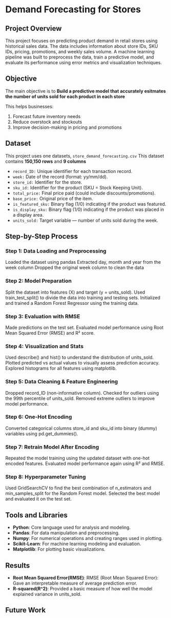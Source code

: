 # Demand Forecasting for Stores

## Project Overview
This project focuses on predicting product demand in retail stores using historical sales data. The data includes information about store IDs, SKU IDs, pricing, promotions, and weekly sales volume. A machine learning pipeline was built to preprocess the data, train a predictive model, and evaluate its performance using error metrics and visualization techniques.

## Objective
The main objective is to **Build a predictive model that accurately esitmates the number of units sold for each product in each store**

This helps businesses:
1. Forecast future inventory needs
2. Reduce overstock and stockouts 
3. Improve decision-making in pricing and promotions 

## Dataset
This project uses one datasets, `store_demand_forecasting.csv`
This dataset contains **150,150 rows** and **9 columns** 

- `record_ID:` Unique identifier for each transaction record.
- `week:` Date of the record (format: yy/mm/dd).
- `store_id:` Identifier for the store.
- `sku_id:`  Identifier for the product (SKU = Stock Keeping Unit).
- `total_price:`  Final price paid (could include discounts/promotions).
- `base_price:` Original price of the item.
- `is_featured_sku:` Binary flag (1/0) indicating if the product was featured.
- `is_display_sku:` Binary flag (1/0) indicating if the product was placed in a display area.
- `units_sold:` Target variable — number of units sold during the week.

## Step-by-Step Process

### **Step 1: Data Loading and Preprocessing**
Loaded the dataset using pandas
Extracted day, month and year from the week column
Dropped the original week column to clean the data

### **Step 2: Model Preparation**
Split the dataset into features (X) and target (y = units_sold).
Used train_test_split() to divide the data into training and testing sets.
Initialized and trained a Random Forest Regressor using the training data.

### **Step 3: Evaluation with RMSE**
Made predictions on the test set.
Evaluated model performance using Root Mean Squared Error (RMSE) and R² score.

### **Step 4: Visualization and Stats**
Used describe() and hist() to understand the distribution of units_sold.
Plotted predicted vs actual values to visually assess prediction accuracy.
Explored histograms for all features using matplotlib.

### **Step 5: Data Cleaning & Feature Engineering**
Dropped record_ID (non-informative column).
Checked for outliers using the 99th percentile of units_sold.
Removed extreme outliers to improve model performance.

### **Step 6: One-Hot Encoding**
Converted categorical columns store_id and sku_id into binary (dummy) variables using pd.get_dummies().

### **Step 7: Retrain Model After Encoding**
Repeated the model training using the updated dataset with one-hot encoded features.
Evaluated model performance again using R² and RMSE.

### **Step 8: Hyperparameter Tuning**
Used GridSearchCV to find the best combination of n_estimators and min_samples_split for the Random Forest model.
Selected the best model and evaluated it on the test set.


## Tools and Libraries
- **Python**: Core language used for analysis and modeling.
- **Pandas**: For data manipulation and preprocessing.
- **Numpy**:  For numerical operations and creating ranges used in plotting.
- **Scikit-Learn**: For machine learning modeling and evaluation.
- **Matplotlib**: For plotting basic visualizations.

## Results
- **Root Mean Squared Error(RMSE)**: RMSE (Root Mean Squared Error): Gave an interpretable measure of average prediction error.
- **R-squared(R^2)**: Provided a basic measure of how well the model explained variance in units_sold.
## Future Work
